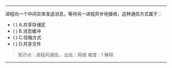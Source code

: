---
进程向一个中间实体发送消息，等待另一进程异步地接收，这种通信方式属于：
- ( ) A.共享存储区 
- ( ) B.消息缓冲 
- ( ) C.信箱方式 
- ( ) D.共享文件

> 知识点：进程间通信。
> 出处：网络
> 难度：1
> 解释

---